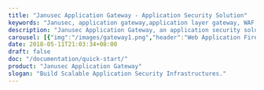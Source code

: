 ```yaml
---
title: "Janusec Application Gateway - Application Security Solution"
keywords: "Janusec, application gateway,application layer gateway, WAF, Web Application Firewall, Application WAF"
description: "Janusec Application Gateway, an application security solution which provides WAF (Web Application Firewall), CC attack defense, OAuth2 Authentication, private key protection, Web SSH operation, Web routing and scalable load balancing."
carousel: [{"img":"/images/gateway1.png","header":"Web Application Firewall Make Defense Simple","paragraph":"WAF Module in Janusec Application Gateway, Block SQL Injection, Cross-site Scripting (XSS), Sensitive Data Leakage, CC Attacks etc. HTTPS supported and no agent required.","link":"/documentation/introduction/"},{"img":"/images/gateway2.png","header":"Scalable Architecture","paragraph":"Single Node Deployment Mode, and Multiple Nodes Deployment Mode are Supported by Janusec Application Gateway. Front and Backend Load Balance are Supported.","link":"/documentation/node-management/"},{"img":"/images/screenshot-cert.png","header":"Web Administration","paragraph":"Unified Web Administration for Janusec Application Gateway.","link":"/documentation/certificate-management/"},{"img":"/images/waf2.png","header":"Block Attacks","paragraph":"Block SQL Injection, Cross-site Scripting (XSS), Sensitive Data Leakage, CC Attacks etc. ","link":"/documentation/waf-management/"},{"img":"/images/captcha.png","header":"CAPTCHA For Frequently Requests","paragraph":"When CC attacks or frequently requests detected, input valid number then continue, otherwise block requests.","link":"/documentation/waf-management/"}]
date: 2018-05-11T21:03:34+08:00
draft: false
doc: "/documentation/quick-start/"
product: "Janusec Application Gateway" 
slogan: "Build Scalable Application Security Infrastructures."
---
```

